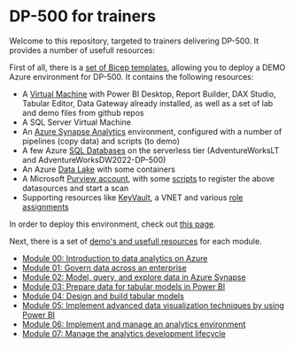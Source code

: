 # DP-500 for trainers

Welcome to this repository, targeted to trainers delivering DP-500. It provides a number of usefull resources:

First of all, there is a [set of Bicep templates](/automation/readme.md), allowing you to deploy a DEMO Azure environment for DP-500. It contains the following resources:

- A [Virtual Machine](/automation/infra.bicep) with Power BI Desktop, Report Builder, DAX Studio, Tabular Editor, Data Gateway already installed, as well as a set of lab and demo files from github repos
- A SQL Server Virtual Machine
- An [Azure Synapse Analytics](/automation/synapse.bicep) environment, configured with a number of pipelines (copy data) and scripts (to demo)
- A few Azure [SQL Databases](/automation/sql.bicep) on the serverless tier (AdventureWorksLT and AdventureWorksDW2022-DP-500)
- An Azure [Data Lake](/automation/datalake.bicep) with some containers
- A Microsoft [Purview account](/automation/purview.bicep), with some [scripts](/scripts/purview.ps1) to register the above datasources and start a scan
- Supporting resources like [KeyVault](/automation/keyvault.bicep), a VNET and various [role assignments](/automation/permissions.bicep)

In order to deploy this environment, check out [this page](/automation/readme.md).

Next, there is a set of [demo's and usefull resources](/demo/readme.md) for each module.

- [Module 00: Introduction to data analytics on Azure](/demo/module-00.md)
- [Module 01: Govern data across an enterprise](/demo/module-01.md)
- [Module 02: Model, query, and explore data in Azure Synapse](/demo/module-02.md)
- [Module 03: Prepare data for tabular models in Power BI](/demo/module-03.md)
- [Module 04: Design and build tabular models](/demo/module-04.md)
- [Module 05: Implement advanced data visualization techniques by using Power BI](/demo/module-05.md)
- [Module 06: Implement and manage an analytics environment](/demo/module-06.md)
- [Module 07: Manage the analytics development lifecycle](/demo/module-07.md)
